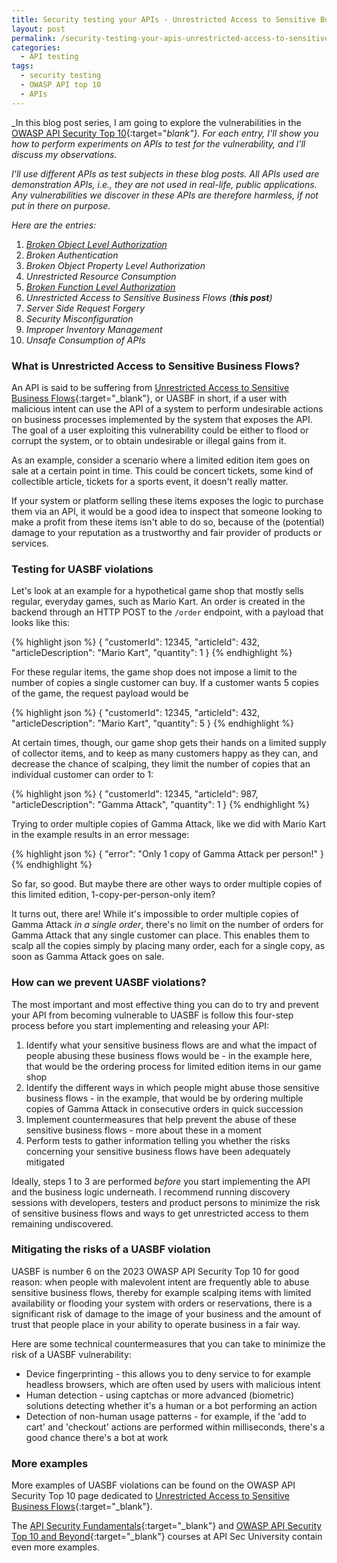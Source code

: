 ```yaml
---
title: Security testing your APIs - Unrestricted Access to Sensitive Business Flows
layout: post
permalink: /security-testing-your-apis-unrestricted-access-to-sensitive-business-flows/
categories:
  - API testing
tags:
  - security testing
  - OWASP API top 10
  - APIs
---
```

_In this blog post series, I am going to explore the vulnerabilities in the [OWASP API Security Top 10](https://owasp.org/API-Security/editions/2023/en/0x00-header/){:target="_blank"}. For each entry, I'll show you how to perform experiments on APIs to test for the vulnerability, and I'll discuss my observations._

_I'll use different APIs as test subjects in these blog posts. All APIs used are demonstration APIs, i.e., they are not used in real-life, public applications. Any vulnerabilities we discover in these APIs are therefore harmless, if not put in there on purpose._

_Here are the entries:_

1. _[Broken Object Level Authorization](/security-testing-your-apis-broken-object-level-authorization/)_
2. _Broken Authentication_
3. _Broken Object Property Level Authorization_
4. _Unrestricted Resource Consumption_
5. _[Broken Function Level Authorization](/security-testing-your-apis-broken-function-level-authorization/)_
6. _Unrestricted Access to Sensitive Business Flows (**this post**)_
7. _Server Side Request Forgery_
8. _Security Misconfiguration_
9. _Improper Inventory Management_
10. _Unsafe Consumption of APIs_

### What is Unrestricted Access to Sensitive Business Flows?
An API is said to be suffering from [Unrestricted Access to Sensitive Business Flows](https://owasp.org/API-Security/editions/2023/en/0xa6-unrestricted-access-to-sensitive-business-flows/){:target="_blank"}, or UASBF in short, if a user with malicious intent can use the API of a system to perform undesirable actions on business processes implemented by the system that exposes the API. The goal of a user exploiting this vulnerability could be either to flood or corrupt the system, or to obtain undesirable or illegal gains from it.

As an example, consider a scenario where a limited edition item goes on sale at a certain point in time. This could be concert tickets, some kind of collectible article, tickets for a sports event, it doesn't really matter.

If your system or platform selling these items exposes the logic to purchase them via an API, it would be a good idea to inspect that someone looking to make a profit from these items isn't able to do so, because of the (potential) damage to your reputation as a trustworthy and fair provider of products or services.

### Testing for UASBF violations
Let's look at an example for a hypothetical game shop that mostly sells regular, everyday games, such as Mario Kart. An order is created in the backend through an HTTP POST to the `/order` endpoint, with a payload that looks like this:

{% highlight json %}
{
    "customerId": 12345,
    "articleId": 432,
    "articleDescription": "Mario Kart",
    "quantity": 1
}
{% endhighlight %}

For these regular items, the game shop does not impose a limit to the number of copies a single customer can buy. If a customer wants 5 copies of the game, the request payload would be

{% highlight json %}
{
    "customerId": 12345,
    "articleId": 432,
    "articleDescription": "Mario Kart",
    "quantity": 5
}
{% endhighlight %}

At certain times, though, our game shop gets their hands on a limited supply of collector items, and to keep as many customers happy as they can, and decrease the chance of scalping, they limit the number of copies that an individual customer can order to 1:

{% highlight json %}
{
    "customerId": 12345,
    "articleId": 987,
    "articleDescription": "Gamma Attack",
    "quantity": 1
}
{% endhighlight %}

Trying to order multiple copies of Gamma Attack, like we did with Mario Kart in the example results in an error message:

{% highlight json %}
{
    "error": "Only 1 copy of Gamma Attack per person!"
}
{% endhighlight %}

So far, so good. But maybe there are other ways to order multiple copies of this limited edition, 1-copy-per-person-only item?

It turns out, there are! While it's impossible to order multiple copies of Gamma Attack _in a single order_, there's no limit on the number of orders for Gamma Attack that any single customer can place. This enables them to scalp all the copies simply by placing many order, each for a single copy, as soon as Gamma Attack goes on sale.

### How can we prevent UASBF violations?
The most important and most effective thing you can do to try and prevent your API from becoming vulnerable to UASBF is follow this four-step process before you start implementing and releasing your API:

1. Identify what your sensitive business flows are and what the impact of people abusing these business flows would be - in the example here, that would be the ordering process for limited edition items in our game shop
2. Identify the different ways in which people might abuse those sensitive business flows - in the example, that would be by ordering multiple copies of Gamma Attack in consecutive orders in quick succession
3. Implement countermeasures that help prevent the abuse of these sensitive business flows - more about these in a moment
4. Perform tests to gather information telling you whether the risks concerning your sensitive business flows have been adequately mitigated

Ideally, steps 1 to 3 are performed _before_ you start implementing the API and the business logic underneath. I recommend running discovery sessions with developers, testers and product persons to minimize the risk of sensitive business flows and ways to get unrestricted access to them remaining undiscovered. 

### Mitigating the risks of a UASBF violation
UASBF is number 6 on the 2023 OWASP API Security Top 10 for good reason: when people with malevolent intent are frequently able to abuse sensitive business flows, thereby for example scalping items with limited availability or flooding your system with orders or reservations, there is a significant risk of damage to the image of your business and the amount of trust that people place in your ability to operate business in a fair way.

Here are some technical countermeasures that you can take to minimize the risk of a UASBF vulnerability:

* Device fingerprinting - this allows you to deny service to for example headless browsers, which are often used by users with malicious intent
* Human detection - using captchas or more advanced (biometric) solutions detecting whether it's a human or a bot performing an action
* Detection of non-human usage patterns - for example, if the 'add to cart' and 'checkout' actions are performed within milliseconds, there's a good chance there's a bot at work

### More examples
More examples of UASBF violations can be found on the OWASP API Security Top 10 page dedicated to [Unrestricted Access to Sensitive Business Flows](https://owasp.org/API-Security/editions/2023/en/0xa6-unrestricted-access-to-sensitive-business-flows/){:target="_blank"}.

The [API Security Fundamentals](https://www.apisecuniversity.com/courses/api-security-fundamentals){:target="_blank"} and [OWASP API Security Top 10 and Beyond](https://www.apisecuniversity.com/courses/owasp-api-security-top-10-and-beyond){:target="_blank"} courses at API Sec University contain even more examples.